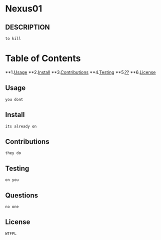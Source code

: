 # Nexus01
  ## DESCRIPTION
    to kill
  # Table of Contents
  **1.[Usage](#usage)
  **2.[Install](#install)
  **3.[Contributions](#contributions)
  **4.[Testing](#testing)
  **5.[??](#questions)
  **6.[License](#license)

  ## Usage
    you dont
  ## Install
    its already on
  ## Contributions
    they do
  ## Testing
    on you
  ## Questions
    no one
  ## License
    WTFPL
  